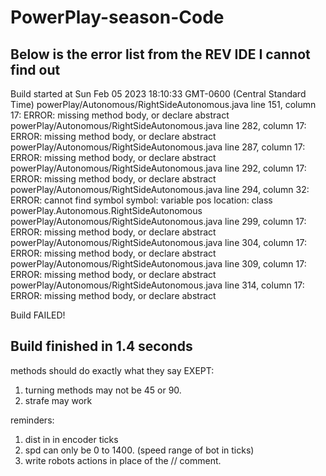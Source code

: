 # PowerPlay-season-Code

Below is the error list from the REV IDE I cannot find out
------------------------------------------------------------------------------------------------------------------
Build started at Sun Feb 05 2023 18:10:33 GMT-0600 (Central Standard Time)
powerPlay/Autonomous/RightSideAutonomous.java line 151, column 17: ERROR: missing method body, or declare abstract
powerPlay/Autonomous/RightSideAutonomous.java line 282, column 17: ERROR: missing method body, or declare abstract
powerPlay/Autonomous/RightSideAutonomous.java line 287, column 17: ERROR: missing method body, or declare abstract
powerPlay/Autonomous/RightSideAutonomous.java line 292, column 17: ERROR: missing method body, or declare abstract
powerPlay/Autonomous/RightSideAutonomous.java line 294, column 32: ERROR: cannot find symbol
  symbol:   variable pos
  location: class powerPlay.Autonomous.RightSideAutonomous
powerPlay/Autonomous/RightSideAutonomous.java line 299, column 17: ERROR: missing method body, or declare abstract
powerPlay/Autonomous/RightSideAutonomous.java line 304, column 17: ERROR: missing method body, or declare abstract
powerPlay/Autonomous/RightSideAutonomous.java line 309, column 17: ERROR: missing method body, or declare abstract
powerPlay/Autonomous/RightSideAutonomous.java line 314, column 17: ERROR: missing method body, or declare abstract

Build FAILED!

Build finished in 1.4 seconds
------------------------------------------------------------------------------------------------------------------

methods should do exactly what they say EXEPT:
1. turning methods may not be 45 or 90.
2. strafe may work

reminders:
1. dist in in encoder ticks
2. spd can only be 0 to 1400. (speed range of bot in ticks)
3. write robots actions in place of the // comment.
